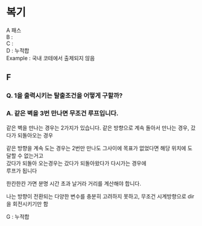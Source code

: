 # 복기
A 패스  
B :   
C :   
D : 누적합  
Example : 국내 코테에서 출제되지 않음  
## F 
### Q. 1을 출력시키는 탈출조건을 어떻게 구할까?  
### A. 같은 벽을 3번 만나면 무조건 루프입니다.
<aside>같은 벽을 만나는 경우는 2가지가 있습니다.  
같은 방향으로 계속 돌아서 만나는 경우,
갔다가 되돌아오는 경우

같은 방향을 계속 도는 경우는 2번만 만나도 그사이에 목표가 없었다면 해당 위치에 도달할 수 없는거고  
갔다가 되돌아 오는경우는 갔다가 되돌아왔다가 다시가는 경우에  
루프가 됩니다  
</aside>
<aside>
한칸한칸 가면 분명 시간 초과 날거라 거리를 계산해야 합니다.
</aside>  

나는 방향이 전환되는 다양한 변수를 충분히 고려하지 못하고, 무조건 시계방향으로 dir을 회전시키기만 함

G : 누적합  

